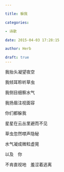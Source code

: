 ```yaml
---

title: 躲我

categories:

- 诗歌

date: 2015-04-03 17:28:15

author: Herb

draft: true
---
```


我抬头凝望夜空

我倾耳聆听草虫

我侧目细察水气

我扬眉注视面容

你们都躲我

星星在云丛里避而不见

草虫忽然噤声隐秘

水气凝成微粒虚晃

以及　你

不肯直视地　羞涩着逃离
